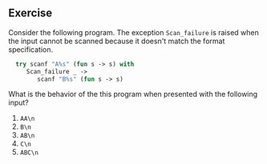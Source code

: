   
  
## Exercise
  Consider the following program.  The
  exception `Scan_failure` is raised when the input
  cannot be scanned because it doesn't match the format specification.
  
```ocaml
  try scanf "A%s" (fun s -> s) with
     Scan_failure _ ->
        scanf "B%s" (fun s -> s)
```
  What is the behavior of the this program when presented with the
  following input?
1. `AA\n`
1. `B\n`
1. `AB\n`
1. `C\n`
1. `ABC\n`
  
